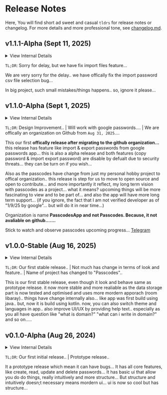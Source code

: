 # Release Notes

Here, You will find short ad sweet and casual `tldrs` for release notes or changelog.
For more details and more professional tone, see [changelog.md](/changelog.md).

## v1.1.1-Alpha (Sept 11, 2025)

<details>
  <summary>View Internal Details</summary>
  
  ```
  Pacakage Name = "com.jeeldobariya.passcodes"
  Min Android = 8.0 (API level 26)
  Max Android = 14 (API level 34)
  Version Code = 2
  Version Name = "v1.1.1-Alpha"
  Master Database Version = "v1"
  ```
</details>

`TL;DR`: Sorry for delay, but we have fix import files feature...

We are very sorry for the delay.. we have offically fix the import password csv file selection bug...

In big project, such small mistakes/things happens.. so, ignore it please...


## v1.1.0-Alpha (Sept 1, 2025)

<details>
  <summary>View Internal Details</summary>
  
  ```
  Pacakage Name = "com.jeeldobariya.passcodes"
  Min Android = 8.0 (API level 26)
  Max Android = 14 (API level 34)
  Version Code = 2
  Version Name = "v1.1.0-Alpha"
  Master Database Version = "v1"
  ```
</details>

`TL;DR`: Design Improvement.. | Will work with google passwords.... | We are offically an organization on Github from `Aug 31, 2025`.... 

This our first **offically release after migrating to the github organization...** this release has feature like import & export passwords from google passwords app... this is also a alpha release and both features (copy password & import export password) are disable by defualt due to security threats... they can be turn on if you wish...

Also as the passcodes have change from just my personal hobby project to offical organization.. this release is step for us to move to open source and open to contribute... and more importantly it reflect, my long term vision with passcodes as a project... what it means? upcoming things will be more fascinating to view and to be part of... and also the app will have more long term support... (if you ignore, the fact that I am not verified developer as of "1/9/25 by google"... but will do it in near time...)

Organization is name **PasscodesApp and not Passcodes. Because, it not avaliable on github.......**

Stick to watch and observe passcodes upcoming progress... [Telegram](https://t.me/passcodescommunity)


## v1.0.0-Stable (Aug 16, 2025)

<details>
  <summary>View Internal Details</summary>
  
  ```
  Pacakage Name = "com.jeeldobariya.passcodes"
  Min Android = 8.0 (API level 26)
  Max Android = 14 (API level 34)
  Version Code = 1
  Version Name = "v1.0.0-Stable"
  Master Database Version = "v1"
  ```
</details>

`TL;DR`: Our first stable release.. | Not much has change in terms of look and feature.. | Name of project has changed to "Passcodes"..

This is our first stable release, even though it look and behave same as prototype release.
it now more stable and more realiable as the data storage part is now tested and optimised and uses more mordern apporach (room libaray)..
things have change internally also... like app was first build using java.. but, now it is build using kotlin.
now, you can also switch theme and languages in app..
also improve UI/UX by providing help text.. especially as you all have question like "what is domain?" "what can i write in domain?" and so on.....

## v0.1.0-Alpha (Aug 26, 2024)

<details>
  <summary>View Internal Details</summary>
  
  ```
  Pacakage Name = "com.passwordmanager"
  Min Android = 8.0 (API level 26)
  Max Android = 13 (API level 33)
  Version Code = 1
  Version Name = "0.1.0-Alpha"
  Master Database Version = "v1"
  ```
</details>

`TL;DR`: Our first initial release.. | Prototype release..

It a prototype release which mean it can have bugs...
It has all core features, like create, read, update and delete passwords...
It has basic ui that allow you do do things, really intuitively and more structure...
But structure and intuitively doesn;t necessary means mordern ui... ui is now so cool but has structure...
